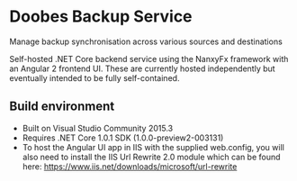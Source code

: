 # Doobes Backup Service
Manage backup synchronisation across various sources and destinations

Self-hosted .NET Core backend service using the NanxyFx framework with an Angular 2 frontend UI. These are currently hosted independently but eventually intended to be fully self-contained.

## Build environment
* Built on Visual Studio Community 2015.3
* Requires .NET Core 1.0.1 SDK (1.0.0-preview2-003131)
* To host the Angular UI app in IIS with the supplied web.config, you will also need to install the IIS Url Rewrite 2.0 module which can be found here: https://www.iis.net/downloads/microsoft/url-rewrite